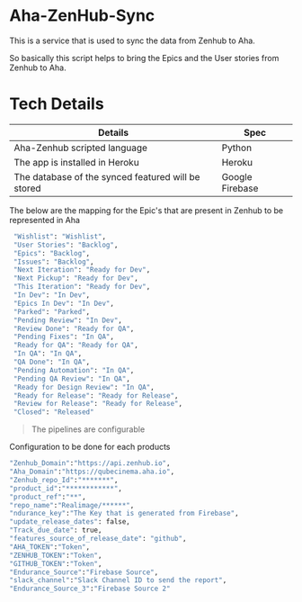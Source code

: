 # Aha-ZenHub-Sync

This is a service that is used to sync the data from Zenhub to Aha.

So basically this script helps to bring the Epics and the User stories from Zenhub to Aha.


# Tech Details

| Details | Spec
| ------ | ------ |
| Aha-Zenhub scripted language | Python |
| The app is installed in Heroku | Heroku |
| The database of the synced featured will be stored | Google Firebase |


The below are the mapping for the Epic's that are present in Zenhub to be represented in Aha

```sh
 "Wishlist": "Wishlist",
 "User Stories": "Backlog",
 "Epics": "Backlog",
 "Issues": "Backlog",
 "Next Iteration": "Ready for Dev",
 "Next Pickup": "Ready for Dev",
 "This Iteration": "Ready for Dev",
 "In Dev": "In Dev",
 "Epics In Dev": "In Dev",
 "Parked": "Parked",
 "Pending Review": "In Dev",
 "Review Done": "Ready for QA",
 "Pending Fixes": "In QA",
 "Ready for QA": "Ready for QA",
 "In QA": "In QA",
 "QA Done": "In QA",
 "Pending Automation": "In QA",
 "Pending QA Review": "In QA",
 "Ready for Design Review": "In QA",
 "Ready for Release": "Ready for Release",
 "Review for Release": "Ready for Release",
 "Closed": "Released"
```
> The pipelines are configurable

Configuration to be done for each products
```sh
"Zenhub_Domain":"https://api.zenhub.io",
"Aha_Domain":"https://qubecinema.aha.io",
"Zenhub_repo_Id":"*******",
"product_id":"************",
"product_ref":"**",
"repo_name":"Realimage/******",
"ndurance_key":"The Key that is generated from Firebase",
"update_release_dates": false,
"Track_due_date": true,
"features_source_of_release_date": "github",
"AHA_TOKEN":"Token",
"ZENHUB_TOKEN":"Token",
"GITHUB_TOKEN":"Token",
"Endurance_Source":"Firebase Source",
"slack_channel":"Slack Channel ID to send the report",
"Endurance_Source_3":"Firebase Source 2"
```
